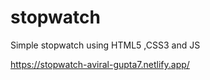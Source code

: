 # stopwatch

Simple stopwatch using HTML5 ,CSS3 and JS

https://stopwatch-aviral-gupta7.netlify.app/
